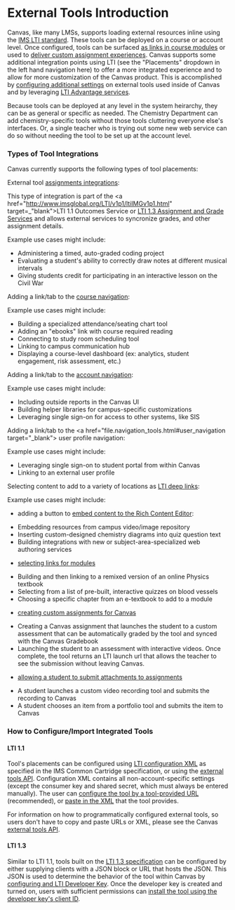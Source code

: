 External Tools Introduction
==============

Canvas, like many LMSs, supports loading external resources inline using the
<a href="http://www.imsglobal.org/lti/" target="_blank">IMS LTI standard</a>.
These tools can be deployed on a course or account level. Once configured, tools
can be surfaced <a href="file.link_selection_placement.html" target="_blank">as links in
course modules</a> or used to <a href="file.assignment_selection_placement.html"
target="_blank">deliver custom assignment experiences</a>. Canvas supports some
additional integration points using LTI (see the "Placements" dropdown in the
left hand navigation here) to offer a more integrated experience and to allow
for more customization of the Canvas product. This is accomplished by <a
href="file.lti_dev_key_config.html" target="_blank">configuring additional settings</a>
on external tools used inside of Canvas and by leveraging <a
href="https://www.imsglobal.org/lti-advantage-overview" target="_blank">LTI
Advantage services</a>.

Because tools can be deployed at any level in the system heirarchy, they can be
as general or specific as needed. The Chemistry Department can add chemistry-specific
tools without those tools cluttering everyone else's interfaces. Or, a single teacher
who is trying out some new web service can do so without needing the tool to be
set up at the account level.

### Types of Tool Integrations

Canvas currently supports the following types of tool placements:

External tool <a href="file.assignment_tools.html" target="_blank">assignments integrations</a>:

  This type of integration is part of the
  <a href="http://www.imsglobal.org/LTI/v1p1/ltiIMGv1p1.html" target=_"blank">LTI 1.1
  Outcomes Service</a> or <a href="http://www.imsglobal.org/spec/lti-ags/v2p0/"
  target="_blank">LTI 1.3 Assignment and Grade Services</a> and allows external services to
  syncronize grades, and other assignment details.

   Example use cases might include:

  - Administering a timed, auto-graded coding project
  - Evaluating a student's ability to correctly draw notes at different musical intervals
  - Giving students credit for participating in an interactive lesson on the Civil War

Adding a link/tab to the <a href="file.navigation_tools.html#course_navigation"
target="_blank">course navigation</a>:

  Example use cases might include:

  - Building a specialized attendance/seating chart tool
  - Adding an "ebooks" link with course required reading
  - Connecting to study room scheduling tool
  - Linking to campus communication hub
  - Displaying a course-level dashboard (ex: analytics, student engagement, risk assessment, etc.)

Adding a link/tab to the <a href="file.navigation_tools.html#account_navigation"
target="_blank">account navigation</a>:

  Example use cases might include:

  - Including outside reports in the Canvas UI
  - Building helper libraries for campus-specific customizations
  - Leveraging single sign-on for access to other systems, like SIS

Adding a link/tab to the <a href="file.navigation_tools.html#user_navigation
target="_blank">
user profile navigation</a>:

  Example use cases might include:

  - Leveraging single sign-on to student portal from within Canvas
  - Linking to an external user profile

Selecting content to add to a variety of locations as <a
href="file.deep_linking.html" target="_blank">LTI deep links</a>:

  Example use cases might include:

  - adding a button to  <a href="file.editor_button_placement.html"
    target="_blank">embed content to the Rich Content Editor</a>:

   * Embedding resources from campus video/image repository
   * Inserting custom-designed chemistry diagrams into quiz question text
   * Building integrations with new or subject-area-specialized web authoring
     services

  - <a href="file.link_selection_placement.html" target="_blank">selecting links
   for modules</a>

   * Building and then linking to a remixed version of an online Physics textbook
   * Selecting from a list of pre-built, interactive quizzes on blood vessels
   * Choosing a specific chapter from an e-textbook to add to a module

  - <a href="file.assignment_tools.html" target="_blank">creating custom assignments for Canvas</a>

   * Creating a Canvas assignment that launches the student to a custom assessment
  that can be automatically graded by the tool and synced with the Canvas Gradebook
   * Launching the student to an assessment with interactive videos. Once complete,
  the tool returns an LTI launch url that allows the teacher to see the submission
  without leaving Canvas.

  - <a href="file.homework_submission_placement.html" target="_blank">allowing a
    student to submit attachments to assignments</a>

   * A student launches a custom video recording tool and submits the recording to Canvas
   * A student chooses an item from a portfolio tool and submits the item to Canvas



### How to Configure/Import Integrated Tools

#### LTI 1.1
Tool's placements can be configured using
<a href="file.tools_xml.html">LTI configuration XML</a>
as specified in the IMS Common Cartridge specification, or using the <a
href="external_tools.html">external tools API</a>. Configuration XML contains all
non-account-specific settings (except the consumer key and shared secret, which must always be
entered manually). The user can <a href="https://community.canvaslms.com/t5/Instructor-Guide/How-do-I-configure-an-external-app-for-a-course-using-a-URL/ta-p/884"
target="_blank">configure the tool by a tool-provided URL</a>
(recommended), or <a href="https://community.canvaslms.com/t5/Admin-Guide/How-do-I-configure-an-external-app-for-an-account-using-XML/ta-p/221"
target="_blank">paste in the XML</a> that the tool provides.

For information on how to programmatically configured external tools, so users
don't have to copy and paste URLs or XML, please see the Canvas
<a href="external_tools.html">external tools API</a>.

#### LTI 1.3
Similar to LTI 1.1, tools built on the <a href="https://www.imsglobal.org/spec/lti/v1p3/"
target="_blank">LTI 1.3 specification</a> can be configured by either supplying clients with a
JSON block or URL that hosts the JSON. This JSON is used to determine the behavior of the tool
within Canvas by <a href="https://community.canvaslms.com/t5/Admin-Guide/How-do-I-configure-an-LTI-key-for-an-account/ta-p/140"
target="_blank">configuring and LTI Developer Key</a>. Once the developer key is created and
turned on, users with sufficient permissions can
<a href=https://community.canvaslms.com/t5/Admin-Guide/How-do-I-configure-an-external-app-for-an-account-using-a-client/ta-p/202 target="_blank">install the 
tool using the developer key's client ID</a>.
